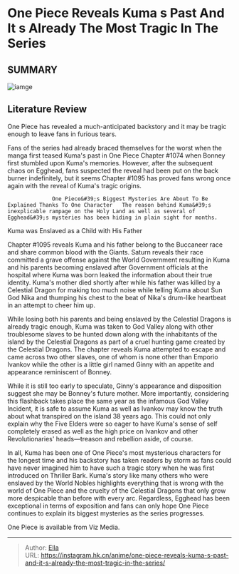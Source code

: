 # One Piece Reveals Kuma s Past And It s Already The Most Tragic In The Series


## SUMMARY 

![iamge](https://static1.srcdn.com/wordpress/wp-content/uploads/2023/10/one-piece-kuma-and-bonney.jpg)

## Literature Review

One Piece has revealed a much-anticipated backstory and it may be tragic enough to leave fans in furious tears.





Fans of the series had already braced themselves for the worst when the manga first teased Kuma&#39;s past in One Piece Chapter #1074 when Bonney first stumbled upon Kuma&#39;s memories. However, after the subsequent chaos on Egghead, fans suspected the reveal had been put on the back burner indefinitely, but it seems Chapter #1095 has proved fans wrong once again with the reveal of Kuma&#39;s tragic origins.




                  One Piece&#39;s Biggest Mysteries Are About To Be Explained Thanks To One Character   The reason behind Kuma&#39;s inexplicable rampage on the Holy Land as well as several of Egghead&#39;s mysteries has been hiding in plain sight for months.   


 Kuma was Enslaved as a Child with His Father 
          

Chapter #1095 reveals Kuma and his father belong to the Buccaneer race and share common blood with the Giants. Saturn reveals their race committed a grave offense against the World Government resulting in Kuma and his parents becoming enslaved after Government officials at the hospital where Kuma was born leaked the information about their true identity. Kuma&#39;s mother died shortly after while his father was killed by a Celestial Dragon for making too much noise while telling Kuma about Sun God Nika and thumping his chest to the beat of Nika&#39;s drum-like heartbeat in an attempt to cheer him up.




While losing both his parents and being enslaved by the Celestial Dragons is already tragic enough, Kuma was taken to God Valley along with other troublesome slaves to be hunted down along with the inhabitants of the island by the Celestial Dragons as part of a cruel hunting game created by the Celestial Dragons. The chapter reveals Kuma attempted to escape and came across two other slaves, one of whom is none other than Emporio Ivankov while the other is a little girl named Ginny with an appetite and appearance reminiscent of Bonney.

While it is still too early to speculate, Ginny&#39;s appearance and disposition suggest she may be Bonney&#39;s future mother. More importantly, considering this flashback takes place the same year as the infamous God Valley Incident, it is safe to assume Kuma as well as Ivankov may know the truth about what transpired on the island 38 years ago. This could not only explain why the Five Elders were so eager to have Kuma&#39;s sense of self completely erased as well as the high price on Ivankov and other Revolutionaries&#39; heads—treason and rebellion aside, of course.




In all, Kuma has been one of One Piece&#39;s most mysterious characters for the longest time and his backstory has taken readers by storm as fans could have never imagined him to have such a tragic story when he was first introduced on Thriller Bark. Kuma&#39;s story like many others who were enslaved by the World Nobles highlights everything that is wrong with the world of One Piece and the cruelty of the Celestial Dragons that only grow more despicable than before with every arc. Regardless, Egghead has been exceptional in terms of exposition and fans can only hope One Piece continues to explain its biggest mysteries as the series progresses.

One Piece is available from Viz Media.



---

> Author: [Ella](https://instagram.hk.cn/)  
> URL: https://instagram.hk.cn/anime/one-piece-reveals-kuma-s-past-and-it-s-already-the-most-tragic-in-the-series/  

